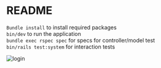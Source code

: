 # README

`Bundle install` to install required packages  
`bin/dev` to run the application  
`bundle exec rspec spec` for specs for controller/model test   
`bin/rails test:system` for interaction tests  

![login](https://github.com/jazzgarcha/rails_pw_validation/assets/57423872/9eaaac62-b379-4bcb-8bcf-1da2a70375c6)

